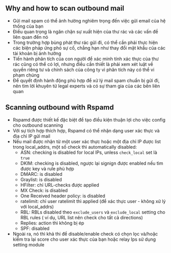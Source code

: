 ## Why and how to scan outbound mail
- Gửi mail spam có thể ảnh hường nghiêm trọng đến việc gửi email của hệ thống của bạn
- Điều quan trọng là ngăn chặn sự xuất hiện của thư rác và các vấn đề liên quan đến nó
- Trong trường hợp bùng phát thư rác gửi đi, có thể cần phải thực hiện các biện pháp ứng phó sự cố, chẳng hạn như thay đổi mật khẩu của các tài khoản bị ảnh hưởng
- Tiến hành phân tích của con người để xác minh tính xác thực của thư rác cũng có thể có lợi, nhưng điều cần thiết là phải xem xét luật về quyền riêng tư và chính sách của công ty vì phân tích này có thể vi phạm chúng
- Để quyết định hành động phù hợp để xử lý mail spam chuẩn bị gửi đi, nên tìm lời khuyên từ legal experts và có sự tham gia của các bên liên quan
## Scanning outbound with Rspamd
- Rspamd được thiết kế đặc biệt để tạo điều kiện thuận lợi cho việc config cho outbound scanning
- Với sự tích hợp thích hợp, Rspamd có thể nhận dạng user xác thực và địa chỉ IP gửi mail
- Nếu mail được nhận từ một user xác thực hoặc một địa chỉ IP được list trong local_addrs, một số check thì automatically disabled:
  - ASN: checking is disabled for local IPs, unless `check_local` set là `true`
  - DKIM: checking is disabled, ngược lại signign được enabled nếu tìm được key và rule phù hợp
  - DMARC: is disabled
  - Graylist: is disabled
  - HFilter: chỉ URL-checks được applied
  - MX Check: is disabled
  - One Received header policy: is disabled
  - ratelimit: chỉ user ratelimit thì applied (để xác thực user - không xử lý với local_addrs)
  - RBL: RBLs disabled theo `exclude_users` và `exclude_local` setting cho RBL rules ( ví dụ, URL list nên check cho tất cả directions)
  - Replies: action thì không bị ép
  - SPF: disabled
- Ngoài ra, nó thì khả thi để disable/enable check có chọn lọc và/hoặc kiểm tra lại score cho user xác thực của bạn hoặc relay Ips sử dụng setting module

